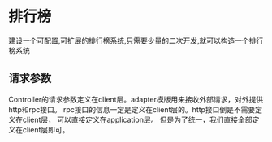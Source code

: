 

# 排行榜
建设一个可配置,可扩展的排行榜系统,只需要少量的二次开发,就可以构造一个排行榜系统




## 请求参数
Controller的请求参数定义在client层。adapter模版用来接收外部请求，对外提供http和rpc接口。
rpc接口的信息一定是定义在client层的。http接口倒是不需要定义在client层， 可以直接定义在application层。
但是为了统一，我们直接全部定义在client层即可。
